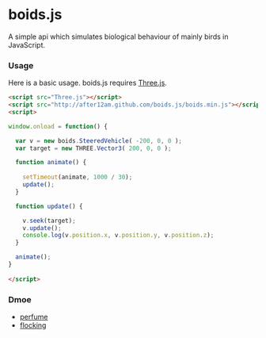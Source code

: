 # boids.js

A simple api which simulates biological behaviour of mainly birds in JavaScript.

  
### Usage ###

Here is a basic usage. boids.js requires [Three.js](https://github.com/mrdoob/three.js/). 

```html
<script src="Three.js"></script>
<script src="http://after12am.github.com/boids.js/boids.min.js"></script>
<script>

window.onload = function() {

  var v = new boids.SteeredVehicle( -200, 0, 0 );
  var target = new THREE.Vector3( 200, 0, 0 );

  function animate() {
    
    setTimeout(animate, 1000 / 30);
    update();
  }

  function update() {

    v.seek(target);
    v.update();
    console.log(v.position.x, v.position.y, v.position.z);
  }

  animate();
}
  
</script>
```

### Dmoe ###

<ul>
	<li><a href="http://after12am.github.com/boids.js/example/perfume-dev.html">perfume</a></li>
	<li><a href="http://after12am.github.com/boids.js/example/birds.html">flocking</a></li>
</ul>
